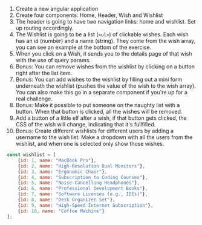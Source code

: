 1. Create a new angular application
2. Create four components: Home, Header, Wish and Wishlist
3. The header is going to have two navigation links: home and wishlist. Set up routing accordingly. 
4. The Wishlist is going to be a list (`<ul>`) of clickable wishes. Each wish has an id (number) and a name (string). They come from the wish array, you can see an example at the bottom of the exercise.
5. When you click on a Wish, it sends you to the details page of that wish with the use of query params.
6. Bonus: You can remove wishes from the wishlist by clicking on a button right after the list item.
7. Bonus: You can add wishes to the wishlist by filling out a mini form underneath the wishlist (pushes the value of the wish to the wish array). You can also make this go in a separate component if you're up for a real challenge.
8. Bonus: Make it possible to put someone on the naughty list with a button. When that button is clicked, all the wishes will be removed.
9. Add a button of a little elf after a wish, if that button gets clicked, the CSS of the wish will change, indicating that it's fullfilled. 
10. Bonus: Create different wishlists for different users by adding a username to the wish list. Make a dropdown with all the users from the wishlist, and when one is selected only show those wishes.

```javascript
const wishlist = [
    {id: 1, name: "MacBook Pro"},
    {id: 2, name: "High-Resolution Dual Monitors"},
    {id: 3, name: "Ergonomic Chair"},
    {id: 4, name: "Subscription to Coding Courses"},
    {id: 5, name: "Noise-Cancelling Headphones"},
    {id: 6, name: "Professional Development Books"},
    {id: 7, name: "Software Licenses (e.g., IDEs)"},
    {id: 8, name: "Desk Organizer Set"},
    {id: 9, name: "High-Speed Internet Subscription"},
    {id: 10, name: "Coffee Machine"}
];
```